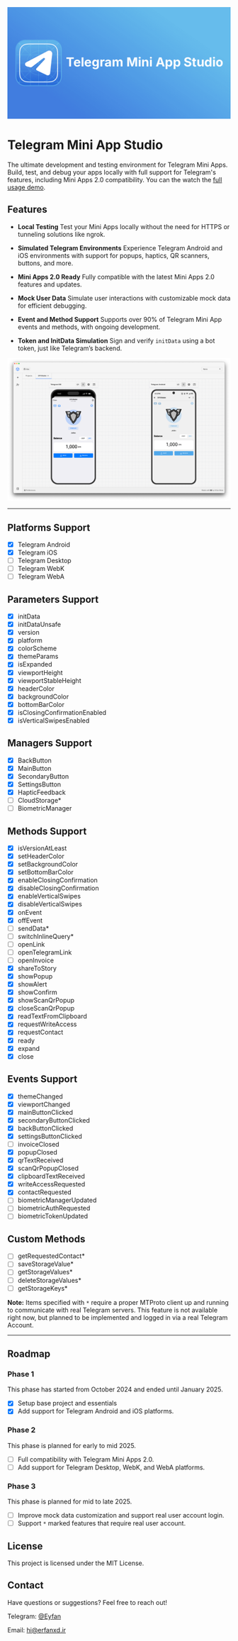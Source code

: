 ![Telegram Mini App Studio](https://github.com/erfanmola/TMA-Studio/blob/master/resources/cover.png?raw=true)

# Telegram Mini App Studio
The ultimate development and testing environment for Telegram Mini Apps. Build, test, and debug your apps locally with full support for Telegram's features, including Mini Apps 2.0 compatibility. You can the watch the [full usage demo](https://github.com/erfanmola/TMA-Studio/raw/refs/heads/master/resources/demo.mp4).

## Features

- **Local Testing**
  Test your Mini Apps locally without the need for HTTPS or tunneling solutions like ngrok.

- **Simulated Telegram Environments**
  Experience Telegram Android and iOS environments with support for popups, haptics, QR scanners, buttons, and more.

- **Mini Apps 2.0 Ready**
  Fully compatible with the latest Mini Apps 2.0 features and updates.

- **Mock User Data**
  Simulate user interactions with customizable mock data for efficient debugging.

- **Event and Method Support**
  Supports over 90% of Telegram Mini App events and methods, with ongoing development.

- **Token and InitData Simulation**
  Sign and verify `initData` using a bot token, just like Telegram’s backend.

![Telegram Mini App Studio](https://github.com/erfanmola/TMA-Studio/blob/master/resources/demo-2.png?raw=true)

---

## Platforms Support
- [x] Telegram Android
- [x] Telegram iOS
- [ ] Telegram Desktop
- [ ] Telegram WebK
- [ ] Telegram WebA

## Parameters Support
- [x] initData
- [x] initDataUnsafe
- [x] version
- [x] platform
- [x] colorScheme
- [x] themeParams
- [x] isExpanded
- [x] viewportHeight
- [x] viewportStableHeight
- [x] headerColor
- [x] backgroundColor
- [x] bottomBarColor
- [x] isClosingConfirmationEnabled
- [x] isVerticalSwipesEnabled

## Managers Support
- [x] BackButton
- [x] MainButton
- [x] SecondaryButton
- [x] SettingsButton
- [x] HapticFeedback
- [ ] CloudStorage*
- [ ] BiometricManager

## Methods Support
- [x] isVersionAtLeast
- [x] setHeaderColor
- [x] setBackgroundColor
- [x] setBottomBarColor
- [x] enableClosingConfirmation
- [x] disableClosingConfirmation
- [x] enableVerticalSwipes
- [x] disableVerticalSwipes
- [x] onEvent
- [x] offEvent
- [ ] sendData*
- [ ] switchInlineQuery*
- [ ] openLink
- [ ] openTelegramLink
- [ ] openInvoice
- [x] shareToStory
- [x] showPopup
- [x] showAlert
- [x] showConfirm
- [x] showScanQrPopup
- [x] closeScanQrPopup
- [x] readTextFromClipboard
- [x] requestWriteAccess
- [x] requestContact
- [x] ready
- [x] expand
- [x] close

## Events Support
- [x] themeChanged
- [x] viewportChanged
- [x] mainButtonClicked
- [x] secondaryButtonClicked
- [x] backButtonClicked
- [x] settingsButtonClicked
- [ ] invoiceClosed
- [x] popupClosed
- [x] qrTextReceived
- [x] scanQrPopupClosed
- [x] clipboardTextReceived
- [x] writeAccessRequested
- [x] contactRequested
- [ ] biometricManagerUpdated
- [ ] biometricAuthRequested
- [ ] biometricTokenUpdated

## Custom Methods
- [ ] getRequestedContact*
- [ ] saveStorageValue*
- [ ] getStorageValues*
- [ ] deleteStorageValues*
- [ ] getStorageKeys*

**Note:** Items specified with `*` require a proper MTProto client up and running to communicate with real Telegram servers. This feature is not available right now, but planned to be implemented and logged in via a real Telegram Account.

---

## Roadmap
### Phase 1
This phase has started from October 2024 and ended until January 2025.
- [x] Setup base project and essentials
- [x] Add support for Telegram Android and iOS platforms.
### Phase 2
This phase is planned for early to mid 2025.
- [ ] Full compatibility with Telegram Mini Apps 2.0.
- [ ] Add support for Telegram Desktop, WebK, and WebA platforms.
### Phase 3
This phase is planned for mid to late 2025.
- [ ] Improve mock data customization and support real user account login.
- [ ] Support `*` marked features that require real user account.

## License
This project is licensed under the MIT License.

## Contact
Have questions or suggestions? Feel free to reach out!

Telegram: [@Eyfan](https://t.me/Eyfan)

Email: [hi@erfanxd.ir](mailto:hi@erfanxd.ir)
